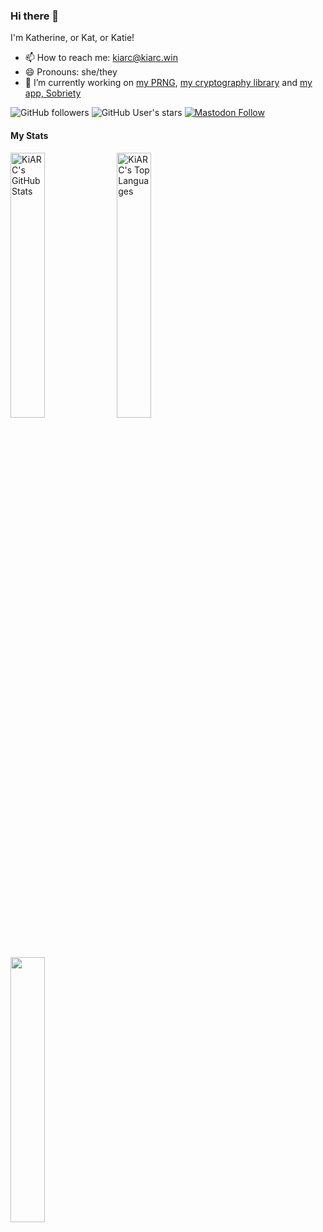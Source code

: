 ### Hi there 👋
I'm Katherine, or Kat, or Katie!
- 📫 How to reach me: <kiarc@kiarc.win>
- 😄 Pronouns: she/they
- 🔭 I’m currently working on [my PRNG](https://github.com/KiARC/CollatzRand), [my cryptography library](https://github.com/KiARC/ReasonablyEasyCryptography) and [my app, Sobriety](https://github.com/KiARC/Sobriety)

![GitHub followers](https://img.shields.io/github/followers/KiARC?style=social)
![GitHub User's stars](https://img.shields.io/github/stars/KiARC?style=social)
[![Mastodon Follow](https://img.shields.io/mastodon/follow/110228634376406064?domain=https%3A%2F%2Fglitch.kiarc.win&style=social)](https://glitch.kiarc.win/@kiarc)
#### My Stats
<span>
  <img width="33%" align="top" src="https://github-readme-stats.vercel.app/api?username=kiarc&theme=dracula&show=reviews,discussions_started,discussions_answered,prs_merged,prs_merged_percentage&show_icons=true&include_all_commits=true&hide_rank=true" alt="KiARC's GitHub Stats"/>
  <img width="33%" align="top" src="https://github-readme-stats.vercel.app/api/top-langs/?username=kiarc&theme=dracula&layout=compact" alt="KiARC's Top Languages"/>
  <img width="33%" align="top" src="https://streak-stats.demolab.com/?user=kiarc&theme=dracula"/>
</span>
